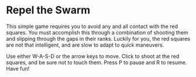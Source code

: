 # Repel the Swarm
This simple game requires you to avoid any and all contact with the red squares. You must accomplish this through a combination of shooting them and slipping through the gaps in their ranks. Luckily for you, the red squares are not that intelligent, and are slow to adapt to quick maneuvers.

Use either W-A-S-D or the arrow keys to move. Click to shoot at the red squares, and be sure not to touch them. Press P to pause and R to resume. Have fun!
